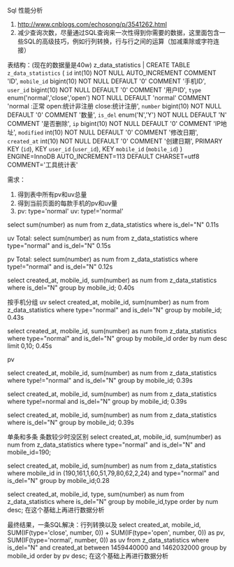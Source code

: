 Sql 性能分析
1. http://www.cnblogs.com/echosong/p/3541262.html 
2. 减少查询次数，尽量通过SQL查询来一次性得到你需要的数据，这里面包含一些SQL的高级技巧，例如行列转换，行与行之间的运算（加减乘除或字符连接）


表结构：(现在的数据量是40w)
z_data_statistics | CREATE TABLE `z_data_statistics` (
  `id` int(10) NOT NULL AUTO_INCREMENT COMMENT 'ID',
  `mobile_id` bigint(10) NOT NULL DEFAULT '0' COMMENT '手机ID',
  `user_id` bigint(10) NOT NULL DEFAULT '0' COMMENT '用户ID',
  `type` enum('normal','close','open') NOT NULL DEFAULT 'normal' COMMENT 'normal :正常 open:统计非注册  close:统计注册',
  `number` bigint(10) NOT NULL DEFAULT '0' COMMENT '数量',
  `is_del` enum('N','Y') NOT NULL DEFAULT 'N' COMMENT '是否删除',
  `ip` bigint(10) NOT NULL DEFAULT '0' COMMENT 'IP地址',
  `modified` int(10) NOT NULL DEFAULT '0' COMMENT '修改日期',
  `created_at` int(10) NOT NULL DEFAULT '0' COMMENT '创建日期',
  PRIMARY KEY (`id`),
  KEY `user_id` (`user_id`),
  KEY `mobile_id` (`mobile_id`)
) ENGINE=InnoDB AUTO_INCREMENT=113 DEFAULT CHARSET=utf8 COMMENT='工具统计表'

需求：
1. 得到表中所有pv和uv总量
2. 得到当前页面的每款手机的pv和uv量
3. pv: type='normal' uv: type!='normal'

select sum(number) as num from z_data_statistics where is_del="N" 0.11s

uv Total:
select sum(number) as num from z_data_statistics where type="normal" and is_del="N" 0.15s

pv Total:
select sum(number) as num from z_data_statistics where type!="normal" and is_del="N" 0.12s

select created_at, mobile_id, sum(number) as num from z_data_statistics where is_del="N" group by mobile_id; 0.40s

按手机分组 uv 
 select created_at, mobile_id, sum(number) as num from z_data_statistics where type="normal" and is_del="N" group by mobile_id; 
 0.43s

select created_at, mobile_id, sum(number) as num from z_data_statistics where type="normal" and is_del="N" group by mobile_id order by num desc limit 0,10;
0.45s

pv

select created_at, mobile_id, sum(number) as num from z_data_statistics where type!="normal" and is_del="N" group by mobile_id; 0.39s

select created_at, mobile_id, sum(number) as num from z_data_statistics where type!=normal and is_del="N" group by mobile_id; 0.39s

select created_at, mobile_id, sum(number) as num from z_data_statistics where is_del="N" group by mobile_id; 0.39s

单条和多条 条数较少时没区别
select created_at, mobile_id, sum(number) as num from z_data_statistics where type="normal" and is_del="N" and mobile_id=190;

select created_at, mobile_id, sum(number) as num from z_data_statistics where mobile_id in (190,161,1,60,51,79,80,62,2,24) and type="normal" and is_del="N" group by mobile_id;0.28


select created_at, mobile_id, type, sum(number) as num from z_data_statistics where is_del="N" group by mobile_id,type order by num desc;
在这个基础上再进行数据分析

最终结果，一条SQL解决：行列转换以及
select created_at, mobile_id, SUM(IF(type='close', number, 0)) + SUM(IF(type='open', number, 0)) as pv,  SUM(IF(type='normal', number, 0)) as uv from z_data_statistics where is_del="N" and created_at between 1459440000 and 1462032000  group by mobile_id order by pv desc;
在这个基础上再进行数据分析
